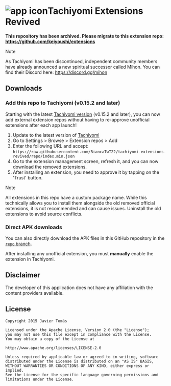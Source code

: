 # ![app icon](./.github/readme-images/app-icon.png)Tachiyomi Extensions Revived

**This repository has been archived. Please migrate to this extension repo: https://github.com/keiyoushi/extensions**


> [!NOTE]
> As Tachiyomi has been discontinued, independent community members have already announced a new spiritual successor called Mihon. You can find their Discord here: https://discord.gg/mihon

## Downloads

### Add this repo to Tachiyomi (v0.15.2 and later)

Starting with the latest [Tachiyomi version](https://tachiyomi.org/download/) (v0.15.2 and later), you can now add external extension repos without having to re-approve unofficial extensions after each app launch!


1. Update to the latest version of [Tachiyomi](https://tachiyomi.org/download/)
2. Go to Settings > Browse > Extension repos > Add
3. Enter the following URL and accept: `https://raw.githubusercontent.com/BiancaTwT22/tachiyomi-extensions-revived/repo/index.min.json`
4. Go to the extension management screen, refresh it, and you can now download the removed extensions.
5. After installing an extension, you need to approve it by tapping on the 'Trust' button.

> [!NOTE]
> All extensions in this repo have a custom package name. While this technically allows you to install them alongside the old removed official extensions, it is not recommended and can cause issues. Uninstall the old extensions to avoid source conflicts.

### Direct APK downloads
You can also directly download the APK files in this GitHub repository in the [`repo` branch](https://github.com/BiancaTwT22/tachiyomi-extensions-revived/tree/repo/apk).

After installing any unofficial extension, you must **manually** enable the extension in Tachiyomi.

## Disclaimer

The developer of this application does not have any affiliation with the content providers available.


## License

    Copyright 2015 Javier Tomás
    
    Licensed under the Apache License, Version 2.0 (the "License");
    you may not use this file except in compliance with the License.
    You may obtain a copy of the License at
    
    http://www.apache.org/licenses/LICENSE-2.0
    
    Unless required by applicable law or agreed to in writing, software
    distributed under the License is distributed on an "AS IS" BASIS,
    WITHOUT WARRANTIES OR CONDITIONS OF ANY KIND, either express or implied.
    See the License for the specific language governing permissions and
    limitations under the License.
